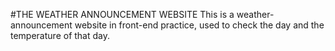 #THE WEATHER ANNOUNCEMENT WEBSITE
This is a weather-announcement website in front-end practice, used to check the day and the temperature of that day.
